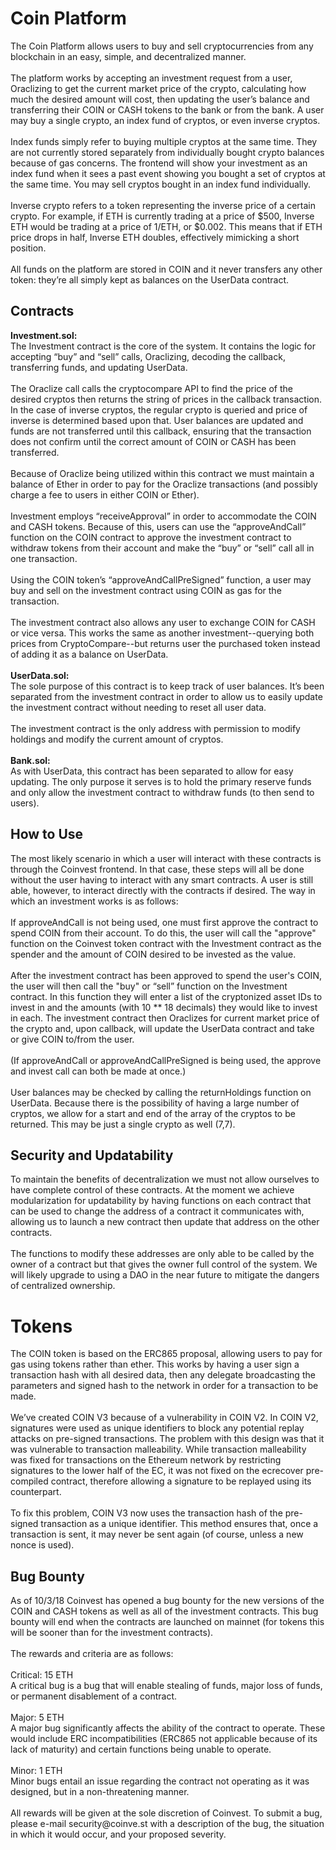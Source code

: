 <h1>Coin Platform</h1>
The Coin Platform allows users to buy and sell cryptocurrencies from any blockchain in an easy, simple, and decentralized manner. 
<br>
<br>
The platform works by accepting an investment request from a user, Oraclizing to get the current market price of the crypto, calculating how much the desired amount will cost, then updating the user’s balance and transferring their COIN or CASH tokens to the bank or from the bank. A user may buy a single crypto, an index fund of cryptos, or even inverse cryptos.
<br>
<br>
Index funds simply refer to buying multiple cryptos at the same time. They are not currently stored separately from individually bought crypto balances because of gas concerns. The frontend will show your investment as an index fund when it sees a past event showing you bought a set of cryptos at the same time. You may sell cryptos bought in an index fund individually.
<br>
<br>
Inverse crypto refers to a token representing the inverse price of a certain crypto. For example, if ETH is currently trading at a price of $500, Inverse ETH would be trading at a price of 1/ETH, or $0.002. This means that if ETH price drops in half, Inverse ETH doubles, effectively mimicking a short position. 
<br>
<br>
All funds on the platform are stored in COIN and it never transfers any other token: they’re all simply kept as balances on the UserData contract. 
<br>
<h2>Contracts</h2>
<b>Investment.sol:</b>
<br>
The Investment contract is the core of the system. It contains the logic for accepting “buy” and “sell” calls, Oraclizing, decoding the callback, transferring funds, and updating UserData.
<br>
<br>
The Oraclize call calls the cryptocompare API to find the price of the desired cryptos then returns the string of prices in the callback transaction. In the case of inverse cryptos, the regular crypto is queried and price of inverse is determined based upon that. User balances are updated and funds are not transferred until this callback, ensuring that the transaction does not confirm until the correct amount of COIN or CASH has been transferred.
<br>
<br>
Because of Oraclize being utilized within this contract we must maintain a balance of Ether in order to pay for the Oraclize transactions (and possibly charge a fee to users in either COIN or Ether).
<br>
<br>
Investment employs “receiveApproval” in order to accommodate the COIN and CASH tokens. Because of this, users can use the “approveAndCall” function on the COIN contract to approve the investment contract to withdraw tokens from their account and make the “buy” or “sell” call all in one transaction. 
<br>
<br>
Using the COIN token’s “approveAndCallPreSigned” function, a user may buy and sell on the investment contract using COIN as gas for the transaction. 
<br>
<br>
The investment contract also allows any user to exchange COIN for CASH or vice versa. This works the same as another investment--querying both prices from CryptoCompare--but returns user the purchased token instead of adding it as a balance on UserData.
<br>
<br>
<b>UserData.sol:</b>
<br>
The sole purpose of this contract is to keep track of user balances. It’s been separated from the investment contract in order to allow us to easily update the investment contract without needing to reset all user data.
<br>
<br>
The investment contract is the only address with permission to modify holdings and modify the current amount of cryptos.
<br>
<br>
<b>Bank.sol:</b>
<br>
As with UserData, this contract has been separated to allow for easy updating. The only purpose it serves is to hold the primary reserve funds and only allow the investment contract to withdraw funds (to then send to users). 
<br>
<h2>How to Use</h2>
The most likely scenario in which a user will interact with these contracts is through the Coinvest frontend. In that case, these steps will all be done without the user having to interact with any smart contracts. A user is still able, however, to interact directly with the contracts if desired. The way in which an investment works is as follows: 
<br>
<br>
If approveAndCall is not being used, one must first approve the contract to spend COIN from their account. To do this, the user will call the "approve" function on the Coinvest token contract with the Investment contract as the spender and the amount of COIN desired to be invested as the value. 
<br>
<br>
After the investment contract has been approved to spend the user's COIN, the user will then call the "buy" or “sell” function on the Investment contract. In this function they will enter a list of the cryptonized asset IDs to invest in and the amounts (with 10 ** 18 decimals) they would like to invest in each. The investment contract then Oraclizes for current market price of the crypto and, upon callback, will update the UserData contract and take or give COIN to/from the user.
<br>
<br>
(If approveAndCall or approveAndCallPreSigned is being used, the approve and invest call can both be made at once.) 
<br>
<br>
User balances may be checked by calling the returnHoldings function on UserData. Because there is the possibility of having a large number of cryptos, we allow for a start and end of the array of the cryptos to be returned. This may be just a single crypto as well (7,7). 
<br>
<h2>Security and Updatability</h2>
To maintain the benefits of decentralization we must not allow ourselves to have complete control of these contracts. At the moment we achieve modularization for updatability by having functions on each contract that can be used to change the address of a contract it communicates with, allowing us to launch a new contract then update that address on the other contracts. 
<br>
<br>
The functions to modify these addresses are only able to be called by the owner of a contract but that gives the owner full control of the system. We will likely upgrade to using a DAO in the near future to mitigate the dangers of centralized ownership.
<br>
<h1>Tokens</h1>
The COIN token is based on the ERC865 proposal, allowing users to pay for gas using tokens rather than ether. This works by having a user sign a transaction hash with all desired data, then any delegate broadcasting the parameters and signed hash to the network in order for a transaction to be made.
<br>
<br>
We’ve created COIN V3 because of a vulnerability in COIN V2. In COIN V2, signatures were used as unique identifiers to block any potential replay attacks on pre-signed transactions. The problem with this design was that it was vulnerable to transaction malleability. While transaction malleability was fixed for transactions on the Ethereum network by restricting signatures to the lower half of the EC, it was not fixed on the ecrecover pre-compiled contract, therefore allowing a signature to be replayed using its counterpart.
<br>
<br>
To fix this problem, COIN V3 now uses the transaction hash of the pre-signed transaction as a unique identifier. This method ensures that, once a transaction is sent, it may never be sent again (of course, unless a new nonce is used).
<br>
<h2>Bug Bounty</h2>
As of 10/3/18 Coinvest has opened a bug bounty for the new versions of the COIN and CASH tokens as well as all of the investment contracts. This bug bounty will end when the contracts are launched on mainnet (for tokens this will be sooner than for the investment contracts).
<br>
<br>
The rewards and criteria are as follows:
<br>
<br>
Critical: 15 ETH
<br>
A critical bug is a bug that will enable stealing of funds, major loss of funds, or permanent disablement of a contract.
<br>
<br>
Major: 5 ETH
<br>
A major bug significantly affects the ability of the contract to operate. These would include ERC incompatibilities (ERC865 not applicable because of its lack of maturity) and certain functions being unable to operate.
<br>
<br>
Minor: 1 ETH
<br>
Minor bugs entail an issue regarding the contract not operating as it was designed, but in a non-threatening manner.
<br>
<br>
All rewards will be given at the sole discretion of Coinvest. To submit a bug, please e-mail security@coinve.st with a description of the bug, the situation in which it would occur, and your proposed severity.

